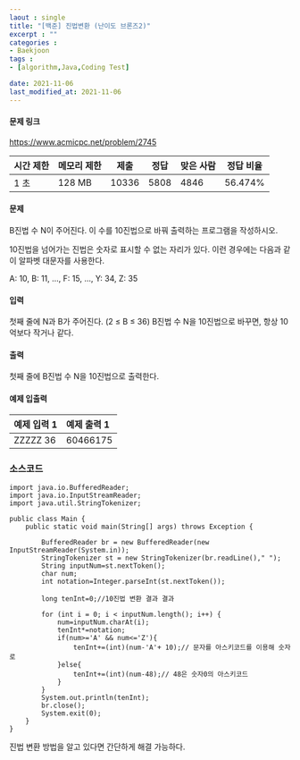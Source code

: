 ```yaml
---
laout : single
title: "[백준] 진법변환 (난이도 브론즈2)"
excerpt : ""
categories :
- Baekjoon
tags :
- [algorithm,Java,Coding Test]

date: 2021-11-06
last_modified_at: 2021-11-06
---
```

<h4>문제 링크</h4>

https://www.acmicpc.net/problem/2745

|시간 제한|	메모리 제한	|제출	|정답	|맞은 사람	|정답 비율|
|---|---|---|---|---|---|
|1 초|	128 MB|	10336|	5808|	4846	|56.474%|

<h4>문제</h4>

B진법 수 N이 주어진다. 이 수를 10진법으로 바꿔 출력하는 프로그램을 작성하시오.

10진법을 넘어가는 진법은 숫자로 표시할 수 없는 자리가 있다. 이런 경우에는 다음과 같이 알파벳 대문자를 사용한다.

A: 10, B: 11, ..., F: 15, ..., Y: 34, Z: 35

<h4>입력</h4>

첫째 줄에 N과 B가 주어진다. (2 ≤ B ≤ 36)
B진법 수 N을 10진법으로 바꾸면, 항상 10억보다 작거나 같다.

<h4>출력</h4>

첫째 줄에 B진법 수 N을 10진법으로 출력한다.

<h4>예제 입출력</h4>

| 예제 입력 1 | 예제 출력 1|
| :------------- | :------------- |
|ZZZZZ 36 |60466175|

<h3>소스코드</h3>

```
import java.io.BufferedReader;
import java.io.InputStreamReader;
import java.util.StringTokenizer;

public class Main {
	public static void main(String[] args) throws Exception {

		BufferedReader br = new BufferedReader(new InputStreamReader(System.in));
		StringTokenizer st = new StringTokenizer(br.readLine()," ");
		String inputNum=st.nextToken();
		char num;
		int notation=Integer.parseInt(st.nextToken());

		long tenInt=0;//10진법 변환 결과 결과

		for (int i = 0; i < inputNum.length(); i++) {
			num=inputNum.charAt(i);
			tenInt*=notation;
			if(num>='A' && num<='Z'){
				tenInt+=(int)(num-'A'+ 10);// 문자를 아스키코드를 이용해 숫자로
			}else{
				tenInt+=(int)(num-48);// 48은 숫자0의 아스키코드
			}			
		}
		System.out.println(tenInt);
		br.close();
		System.exit(0);
	}
}
```

진법 변환 방법을 알고 있다면 간단하게 해결 가능하다.
